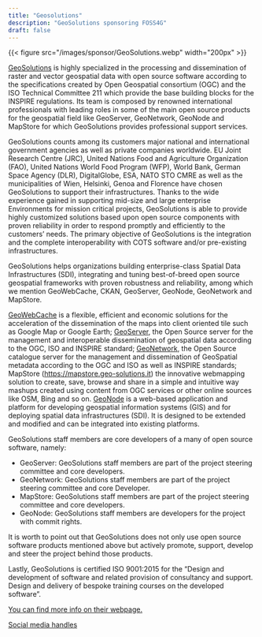 ```yaml
---
title: "Geosolutions"
description: "GeoSolutions sponsoring FOSS4G"
draft: false
---
```


{{< figure src="/images/sponsor/GeoSolutions.webp" width="200px" >}}

[GeoSolutions](https://www.geosolutionsgroup.com/) is highly specialized in the processing and dissemination of raster and vector geospatial data with open source software according to the specifications created by Open Geospatial consortium (OGC) and the ISO Technical Committee 211 which provide the base building blocks for the INSPIRE regulations. Its team is composed by renowned international professionals with leading roles in some of the main open source products for the geospatial field like GeoServer, GeoNetwork, GeoNode and MapStore for which GeoSolutions provides professional support services.

GeoSolutions counts among its customers major national and international government agencies as well as private companies worldwide. EU Joint Research Centre (JRC), United Nations Food and Agriculture Organization (FAO), United Nations World Food Program (WFP), World Bank, German Space Agency (DLR), DigitalGlobe, ESA, NATO STO CMRE as well as the municipalities of Wien, Helsinki, Genoa and Florence have chosen GeoSolutions to support their infrastructures. Thanks to the wide experience gained in supporting mid-size and large enterprise Environments for mission critical projects, GeoSolutions is able to provide highly customized solutions based upon open source components with proven reliability in order to respond promptly and efficiently to the customers’ needs. The primary objective of GeoSolutions is the integration and the complete interoperability with COTS software and/or pre-existing infrastructures.

GeoSolutions helps organizations building enterprise-class Spatial Data Infrastructures (SDI), integrating and tuning best-of-breed open source geospatial frameworks with proven robustness and reliability, among which we mention GeoWebCache, CKAN, GeoServer, GeoNode, GeoNetwork and MapStore.

[GeoWebCache](https://www.geowebcache.org/) is a flexible, efficient and economic solutions for the acceleration of the dissemination of the maps into client oriented tile such as Google Map or Google Earth; [GeoServer](https://www.geoserver.org), the Open Source server for the management and interoperable dissemination of geospatial data according to the OGC, ISO and INSPIRE standard; [GeoNetwork](https://geonetwork-opensource.org/), the Open Source catalogue server for the management and dissemination of GeoSpatial metadata according to the OGC and ISO as well as INSPIRE standards; MapStore (https://mapstore.geo-solutions.it) the innovative webmapping solution to create, save, browse and share in a simple and intuitive way mashups created using content from OGC services or other online sources like OSM, Bing and so on. [GeoNode](https://geonode.org/) is a web-based application and platform for developing geospatial information systems (GIS) and for deploying spatial data infrastructures (SDI). It is designed to be extended and modified and can be integrated into existing platforms.

GeoSolutions staff members are core developers of a many of open source software, namely:
 * GeoServer: GeoSolutions staff members are part of the project steering committee and core developers.
 * GeoNetwork: GeoSolutions staff members are part of the project steering committee and core Developer.
 * MapStore: GeoSolutions staff members are part of the project steering committee and core developers.
 * GeoNode: GeoSolutions staff members are developers for the project with commit rights.

It is worth to point out that GeoSolutions does not only use open source software products mentioned
above but actively promote, support, develop and steer the project behind those products.

Lastly, GeoSolutions is certified ISO 9001:2015 for the “Design and development of software and related provision of consultancy and support. Design and delivery of bespoke training courses on the developed software”.

[You can find more info on their webpage.](https://www.geosolutionsgroup.com/)

[Social media handles](https://twitter.com/geosolutions_it)
